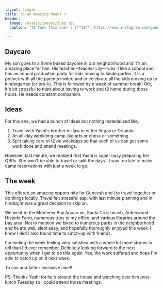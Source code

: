 ```yaml
---
layout: single
title: To an Amazing Week! 🔥
header:
  image: /assets/images/jump.jpg
  caption: "T2 took this one! | [**t2**](https://www.instagram.com/gunneey_tunes)"

---
```


## Daycare
My son goes to a home based daycare in our neighborhood and it's an amazing place for him.
His teacher—teacher Lily—runs it like a school and has an annual graduation party for kids moving to kindergarten. It is a potluck with all the parents invited and to celebrate all the kids moving up to kindergarten (or pre-k). This is followed by a week of summer break! Ofc, it's bit stressful to think about having to work and t2 home during those hours. He needs constant companion.

## Ideas
For this one, we had a bunch of ideas but nothing materialized like,
1. Travel with Yashi's brother-in-law to either Vegas or Orlando.
2. An all-day weeklong camp like arts or chess or something.
3. Split taking care of t2 on weekdays so that each of us can get some work done and attend meetings. 

However, last minute, we realized that Yashi is super busy preparing her QBRs. She won't be able to travel or split the days. It was too late to make camp reservations with just a week to go.

## The week
This offered an amazing opportunity for Guneesh and I to travel together or do things locally. Travel felt stressful esp. with last minute planning and in hindsight was a great decision to skip on.

We went to the Monterey Bay Aquarium, Santa Cruz beach, Ardenwood Historic Farm, numerous trips to my office, and various libraries around the bay area. Not to mention we biked to numerous parks in the neighborhood and he ate well, slept easy, and hopefully thoroughly enjoyed this week. I know I did! I also found time to catch-up with friends.

I'm ending the week feeling very satisfied with a whole lot more stories to tell than I'd ever remember. Definitely looking forward to the next opportunity when I get to do this again. Yes, the work suffered and hope I'm able to catch up on it next week.

To son and father exclusive time!!

PS: Thanks Yashi for help around the house and watching over him post-lunch Tuesday so I could attend those meetings.
